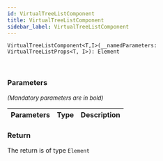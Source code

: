 ```yaml
---
id: VirtualTreeListComponent
title: VirtualTreeListComponent
sidebar_label: VirtualTreeListComponent
---
```


```tsx
VirtualTreeListComponent<T,I>(__namedParameters: VirtualTreeListProps<T, I>): Element
```
<br/>



### Parameters

<font size="2"><i>(Mandatory parameters are in bold)</i></font>

| Parameters | Type | Description |
| --------- | ---- | ----------- |


### Return



The return is of type <code>Element</code>